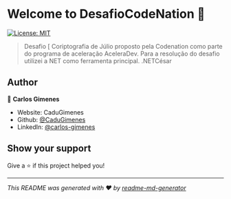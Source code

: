 # Welcome to DesafioCodeNation 👋
[![License: MIT](https://img.shields.io/badge/License-MIT-yellow.svg)](#)

> Desafio [ Coriptografia de Júlio proposto pela Codenation como parte do programa de aceleração AceleraDev. Para a resolução do desafio utilizei a NET como ferramenta principal. .NETCésar 

## Author

👤 **Carlos Gimenes**

* Website: CaduGimenes
* Github: [@CaduGimenes](https://github.com/CaduGimenes)
* LinkedIn: [@carlos-gimenes](https://linkedin.com/in/carlos-gimenes)

## Show your support

Give a ⭐️ if this project helped you!


***
_This README was generated with ❤️ by [readme-md-generator](https://github.com/kefranabg/readme-md-generator)_